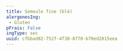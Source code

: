 ```yaml
---
title: Semoule fine (blé)
alergenesIng:
 - Gluten
pFrais: False
ingType: sec
uuid: cfbbad82-752f-4f38-8770-b70ed2815eea
---
```

